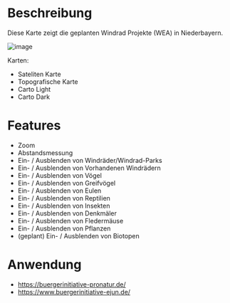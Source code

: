 # Beschreibung
Diese Karte zeigt die geplanten Windrad Projekte (WEA) in Niederbayern.

![image](https://github.com/user-attachments/assets/375919e2-440c-45cf-b154-52458e4c4265)

Karten:
- Sateliten Karte
- Topografische Karte
- Carto Light
- Carto Dark

# Features
- Zoom
- Abstandsmessung
- Ein- / Ausblenden von Windräder/Windrad-Parks
- Ein- / Ausblenden von Vorhandenen Windrädern
- Ein- / Ausblenden von Vögel
- Ein- / Ausblenden von Greifvögel
- Ein- / Ausblenden von Eulen
- Ein- / Ausblenden von Reptilien
- Ein- / Ausblenden von Insekten
- Ein- / Ausblenden von Denkmäler
- Ein- / Ausblenden von Fledermäuse
- Ein- / Ausblenden von Pflanzen
- (geplant) Ein- / Ausblenden von Biotopen

# Anwendung
- https://buergerinitiative-pronatur.de/
- https://www.buergerinitiative-ejun.de/
